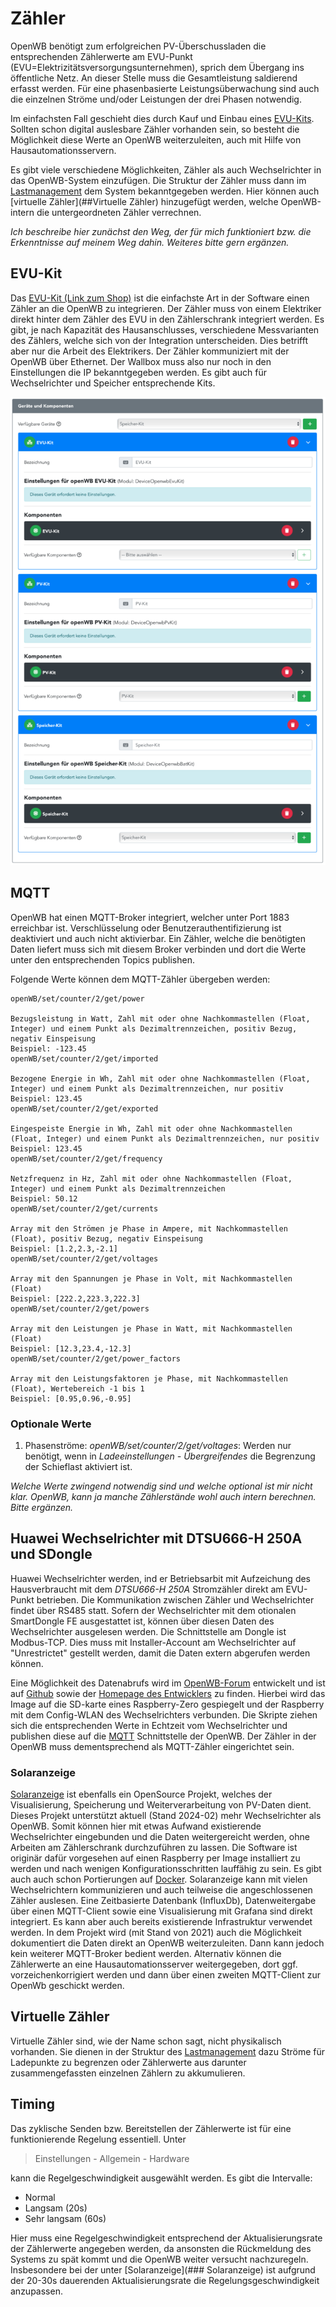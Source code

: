 
# Zähler

OpenWB benötigt zum erfolgreichen PV-Überschussladen die entsprechenden Zählerwerte am EVU-Punkt (EVU=Elektrizitätsversorgungsunternehmen), sprich dem Übergang ins öffentliche Netz. An dieser Stelle muss die Gesamtleistung saldierend erfasst werden. Für eine phasenbasierte Leistungsüberwachung sind auch die einzelnen Ströme und/oder Leistungen der drei Phasen notwendig.

Im einfachsten Fall geschieht dies durch Kauf und Einbau eines [EVU-Kits](##EVU-Kit). Sollten schon digital auslesbare Zähler vorhanden sein, so besteht die Möglichkeit diese Werte an OpenWB weiterzuleiten, auch mit Hilfe von Hausautomationsservern.

Es gibt viele verschiedene Möglichkeiten, Zähler als auch Wechselrichter in das OpenWB-System einzufügen.  Die Struktur der Zähler muss dann im  [Lastmanagement](https://github.com/openWB/core/wiki/Lastmanagement-und-kaskadierte-Zähler) dem System bekanntgegeben werden. Hier können auch [virtuelle Zähler](##Virtuelle Zähler)  hinzugefügt werden, welche OpenWB-intern die untergeordneten Zähler verrechnen.

_Ich beschreibe hier zunächst den Weg, der für mich funktioniert bzw. die Erkenntnisse auf meinem Weg dahin. Weiteres bitte gern ergänzen._


## EVU-Kit
Das [EVU-Kit (Link zum Shop)](https://openwb.de/shop/?product=openwb-evu-kit) ist die einfachste Art in der Software einen Zähler an die OpenWB zu integrieren. Der Zähler muss von einem Elektriker direkt hinter dem Zähler des EVU in den Zählerschrank integriert werden. Es gibt, je nach Kapazität des Hausanschlusses, verschiedene Messvarianten des Zählers, welche sich von der Integration unterscheiden. Dies betrifft aber nur die Arbeit des Elektrikers.
Der Zähler kommuniziert mit der OpenWB über Ethernet. Der Wallbox muss also nur noch in den Einstellungen die IP bekanntgegeben werden. Es gibt auch für Wechselrichter und Speicher entsprechende Kits.

![EVU-Kit](pictures/EVU-PV-Speicher-Kit-689x1024.png)

## MQTT

OpenWB hat einen MQTT-Broker integriert, welcher unter Port 1883 erreichbar ist. Verschlüsselung oder Benutzerauthentifizierung ist deaktiviert und auch nicht aktivierbar. Ein Zähler, welche die benötigten Daten liefert muss sich mit diesem Broker verbinden und dort die Werte unter den entsprechenden Topics publishen.

Folgende Werte können dem MQTT-Zähler übergeben werden:
```
openWB/set/counter/2/get/power

Bezugsleistung in Watt, Zahl mit oder ohne Nachkommastellen (Float, Integer) und einem Punkt als Dezimaltrennzeichen, positiv Bezug, negativ Einspeisung
Beispiel: -123.45
openWB/set/counter/2/get/imported

Bezogene Energie in Wh, Zahl mit oder ohne Nachkommastellen (Float, Integer) und einem Punkt als Dezimaltrennzeichen, nur positiv
Beispiel: 123.45
openWB/set/counter/2/get/exported

Eingespeiste Energie in Wh, Zahl mit oder ohne Nachkommastellen (Float, Integer) und einem Punkt als Dezimaltrennzeichen, nur positiv
Beispiel: 123.45
openWB/set/counter/2/get/frequency

Netzfrequenz in Hz, Zahl mit oder ohne Nachkommastellen (Float, Integer) und einem Punkt als Dezimaltrennzeichen
Beispiel: 50.12
openWB/set/counter/2/get/currents

Array mit den Strömen je Phase in Ampere, mit Nachkommastellen (Float), positiv Bezug, negativ Einspeisung
Beispiel: [1.2,2.3,-2.1]
openWB/set/counter/2/get/voltages

Array mit den Spannungen je Phase in Volt, mit Nachkommastellen (Float)
Beispiel: [222.2,223.3,222.3]
openWB/set/counter/2/get/powers

Array mit den Leistungen je Phase in Watt, mit Nachkommastellen (Float)
Beispiel: [12.3,23.4,-12.3]
openWB/set/counter/2/get/power_factors

Array mit den Leistungsfaktoren je Phase, mit Nachkommastellen (Float), Wertebereich -1 bis 1
Beispiel: [0.95,0.96,-0.95]
```

### Optionale Werte
1. Phasenströme: _openWB/set/counter/2/get/voltages_: Werden nur benötigt, wenn in _Ladeeinstellungen - Übergreifendes_ die Begrenzung der Schieflast aktiviert ist. 

_Welche Werte zwingend notwendig sind und welche optional ist mir nicht klar. OpenWB, kann ja manche Zählerstände wohl auch intern berechnen. Bitte ergänzen._


## Huawei Wechselrichter mit DTSU666-H 250A und SDongle

Huawei Wechselrichter werden, ind er Betriebsarbit mit Aufzeichung des Hausverbraucht mit dem _DTSU666-H 250A_ Stromzähler direkt am EVU-Punkt betrieben. Die Kommunikation zwischen Zähler und Wechselrichter findet über RS485 statt. Sofern der Wechselrichter mit dem otionalen SmartDongle FE ausgestattet ist, können über diesen Daten des Wechselrichter ausgelesen werden.
Die Schnittstelle am Dongle ist Modbus-TCP. Dies muss mit Installer-Account am Wechselrichter auf "Unrestrictet" gestellt werden, damit die Daten extern abgerufen werden können.

Eine Möglichkeit des Datenabrufs wird im [OpenWB-Forum](https://openwb.de/forum/viewtopic.php?t=7029) entwickelt und ist auf [Github](https://github.com/AlexanderMetzger/huawei_openwb_bridge) sowie der [Homepage des Entwicklers](https://lebensraum-wohnraum.de/openwb-kommunikation-mit-dem-huawei-wechselrichter-sun-2000/) zu finden. Hierbei wird das Image auf die SD-karte eines Raspberry-Zero gespiegelt und der Raspberry mit dem Config-WLAN des Wechselrichters verbunden. Die Skripte ziehen sich die entsprechenden Werte in Echtzeit vom Wechselrichter und publishen diese auf die [MQTT](#MQTT) Schnittstelle der OpenWB. Der Zähler in der OpenWB muss dementsprechend als MQTT-Zähler eingerichtet sein.



### Solaranzeige
[Solaranzeige](https://solaranzeige.de)  ist ebenfalls ein OpenSource Projekt, welches der Visualisierung, Speicherung und Weiterverarbeitung von PV-Daten dient. 
Dieses Projekt unterstützt aktuell (Stand 2024-02) mehr Wechselrichter als OpenWB. Somit können hier mit etwas Aufwand existierende Wechselrichter eingebunden und die Daten weitergereicht werden, ohne Arbeiten am Zählerschrank durchzuführen zu lassen. 
Die Software ist originär dafür vorgesehen auf einen Raspberry per Image installiert zu werden und nach wenigen Konfigurationsschritten lauffähig zu sein. Es gibt auch auch schon Portierungen auf [Docker](https://github.com/DeBaschdi/docker.solaranzeige).
Solaranzeige kann mit vielen Wechselrichtern kommunizieren und  auch teilweise die angeschlossenen Zähler auslesen. Eine Zeitbasierte Datenbank (InfluxDb), Datenweitergabe über einen MQTT-Client sowie eine Visualisierung mit Grafana sind direkt integriert. Es kann aber auch bereits existierende Infrastruktur verwendet werden.
In dem Projekt wird (mit Stand von 2021) auch die Möglichkeit dokumentiert die Daten direkt an OpenWB weiterzuleiten. Dann kann jedoch kein weiterer MQTT-Broker bedient werden.
Alternativ können die Zählerwerte an eine Hausautomationsserver weitergegeben, dort ggf. vorzeichenkorrigiert werden und dann über einen zweiten MQTT-Client zur OpenWb geschickt werden. 

## Virtuelle Zähler
Virtuelle Zähler sind, wie der Name schon sagt, nicht physikalisch vorhanden. Sie dienen in der Struktur des [Lastmanagement](https://github.com/openWB/core/wiki/Lastmanagement-und-kaskadierte-Zähler) dazu Ströme für Ladepunkte zu begrenzen oder Zählerwerte aus darunter zusammengefassten einzelnen Zählern zu akkumulieren. 

## Timing
Das zyklische Senden bzw. Bereitstellen der Zählerwerte ist für eine funktionierende Regelung essentiell. Unter 

> Einstellungen - Allgemein - Hardware

kann die Regelgeschwindigkeit ausgewählt werden. Es gibt die Intervalle:
 - Normal
 - Langsam (20s)
 - Sehr langsam (60s)

Hier muss eine Regelgeschwindigkeit entsprechend der Aktualisierungsrate der Zählerwerte angegeben werden, da ansonsten die Rückmeldung des Systems zu spät kommt und die OpenWB weiter versucht nachzuregeln. 
Insbesondere bei der unter [Solaranzeige](### Solaranzeige) ist aufgrund der 20-30s dauerenden Aktualisierungsrate die Regelungsgeschwindigkeit anzupassen. 

